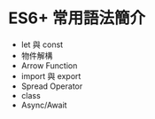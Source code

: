 # ES6+ 常用語法簡介

- let 與 const
- 物件解構
- Arrow Function
- import 與 export
- Spread Operator
- class
- Async/Await
